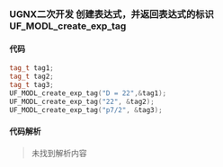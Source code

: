 ### UGNX二次开发 创建表达式，并返回表达式的标识 UF_MODL_create_exp_tag

#### 代码

```cpp
tag_t tag1;
tag_t tag2;
tag_t tag3;
UF_MODL_create_exp_tag("D = 22",&tag1);
UF_MODL_create_exp_tag("22", &tag2);
UF_MODL_create_exp_tag("p7/2", &tag3);
```

#### 代码解析
> 未找到解析内容

